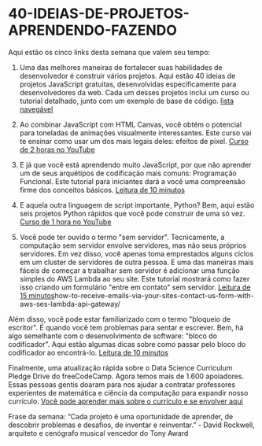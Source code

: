 # 40-IDEIAS-DE-PROJETOS-APRENDENDO-FAZENDO

Aqui estão os cinco links desta semana que valem seu tempo:

1. Uma das melhores maneiras de fortalecer suas habilidades de desenvolvedor é construir vários projetos. Aqui estão 40 ideias de projetos JavaScript gratuitas, desenvolvidas especificamente para desenvolvedores da web. Cada um desses projetos inclui um curso ou tutorial detalhado, junto com um exemplo de base de código. [lista navegável](https://www.freecodecamp.org/news/javascript-projects-for-beginners/)

2. Ao combinar JavaScript com HTML Canvas, você obtém o potencial para toneladas de animações visualmente interessantes. Este curso vai te ensinar como usar um dos mais legais deles: efeitos de pixel. [Curso de 2 horas no YouTube](https://www.freecodecamp.org/news/create-pixel-effects-with-javascript-and-html-canvas/)

3. E já que você está aprendendo muito JavaScript, por que não aprender um de seus arquétipos de codificação mais comuns: Programação Funcional. Este tutorial para iniciantes dará a você uma compreensão firme dos conceitos básicos. [Leitura de 10 minutos](https://www.freecodecamp.org/news/functional-programming-in-javascript-for-beginners/)

4. E aquela outra linguagem de script importante, Python? Bem, aqui estão seis projetos Python rápidos que você pode construir de uma só vez. [Curso de 1 hora no YouTube](https://www.freecodecamp.org/news/build-six-quick-python-projects/)

5. Você pode ter ouvido o termo "sem servidor". Tecnicamente, a computação sem servidor envolve servidores, mas não seus próprios servidores. Em vez disso, você apenas toma emprestados alguns ciclos em um cluster de servidores de outra pessoa. E uma das maneiras mais fáceis de começar a trabalhar sem servidor é adicionar uma função simples do AWS Lambda ao seu site. Este tutorial mostrará como fazer isso criando um formulário "entre em contato" sem servidor. [Leitura de 15 minutos](https://www.freecodecamp.org/news/)how-to-receive-emails-via-your-sites-contact-us-form-with-aws-ses-lambda-api-gateway/

Além disso, você pode estar familiarizado com o termo "bloqueio de escritor". É quando você tem problemas para sentar e escrever. Bem, há algo semelhante com o desenvolvimento de software: "bloco do codificador". Aqui estão algumas dicas sobre como passar pelo bloco do codificador ao encontrá-lo. [Leitura de 10 minutos](https://www.freecodecamp.org/news/how-to-beat-coders-block-and-stay-productive/)

Finalmente, uma atualização rápida sobre o Data Science Curriculum Pledge Drive do freeCodeCamp. Agora temos mais de 1.600 apoiadores. Essas pessoas gentis doaram para nos ajudar a contratar professores experientes de matemática e ciência da computação para expandir nosso currículo. [Você pode aprender mais sobre o currículo e se envolver aqui](https://www.freecodecamp.org/news/building-a-data-science-curriculum-with-advanced-math-and-machine-learning/)


Frase da semana: “Cada projeto é uma oportunidade de aprender, de descobrir problemas e desafios, de inventar e reinventar.” - David Rockwell, arquiteto e cenógrafo musical vencedor do Tony Award
